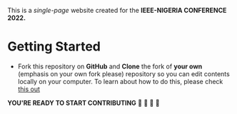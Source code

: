 This is a *single-page* website created for the **IEEE-NIGERIA CONFERENCE 2022.**

# Getting Started
* Fork this repository on **GitHub** and **Clone** the fork of **your own** \(emphasis on your own fork please\) repository so you can edit contents locally on your computer. To learn about how to do this, please check [this out](https://docs.github.com/en/github-ae@latest/get-started/quickstart/fork-a-repo)

**YOU'RE READY TO START CONTRIBUTING** 🚀 🚀 🚀 🚀 
